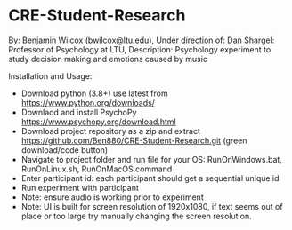 # CRE-Student-Research
By: Benjamin Wilcox (bwilcox@ltu.edu),
Under direction of: Dan Shargel: Professor of Psychology at LTU,
Description: Psychology experiment to study decision making and emotions caused by music

Installation and Usage:
* Download python (3.8+) use latest from https://www.python.org/downloads/
* Downlaod and install PsychoPy https://www.psychopy.org/download.html
* Download project repository as a zip and extract https://github.com/Ben880/CRE-Student-Research.git (green download/code button)
* Navigate to project folder and run file for your OS: RunOnWindows.bat, RunOnLinux.sh, RunOnMacOS.command
* Enter participant id: each participant should get a sequential unique id 
* Run experiment with participant
* Note: ensure audio is working prior to experiment
* Note: UI is built for screen resolution of 1920x1080, if text seems out of place or too large try manually changing the screen resolution.
